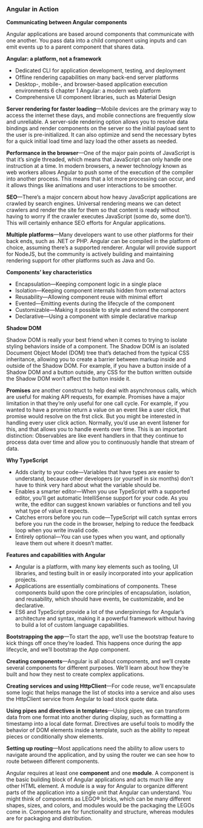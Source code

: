 ### Angular in Action

**Communicating between Angular components**

Angular applications are based around components that communicate with one another. You pass data into a child component using inputs and can emit events up to a parent component that shares data.



**Angular: a platform, not a framework**

- Dedicated CLI for application development, testing, and deployment
- Ofﬂine rendering capabilities on many back-end server platforms
- Desktop-, mobile-, and browser-based application execution environments
6 chapter 1 Angular: a modern web platform
- Comprehensive UI component libraries, such as Material Design



**Server rendering for faster loading**—Mobile devices are the primary way to access the internet these days, and mobile connections are frequently slow and unreliable. A server-side rendering option allows you to resolve data bindings and render components on the server so the initial payload sent to the user is pre-initialized. It can also optimize and send the necessary bytes for a quick initial load time and lazy load the other assets as needed.



**Performance in the browser**—One of the major pain points of JavaScript is that it’s single threaded, which means that JavaScript can only handle one instruction at a time. In modern browsers, a newer technology known as web workers allows Angular to push some of the execution of the compiler into another process. This means that a lot more processing can occur, and it allows things like animations and user interactions to be smoother.



**SEO**—There’s a major concern about how heavy JavaScript applications are crawled by search engines. Universal rendering means we can detect crawlers and render the site for them so that content is ready without having to worry if the crawler executes JavaScript (some do, some don’t). This will certainly enhance SEO efforts for Angular applications.



**Multiple platforms**—Many developers want to use other platforms for their back ends, such as .NET or PHP. Angular can be compiled in the platform of choice, assuming there’s a supported renderer. Angular will provide support for NodeJS, but the community is actively building and maintaining rendering support for other platforms such as Java and Go.



**Components’ key characteristics**

- Encapsulation—Keeping component logic in a single place
- Isolation—Keeping component internals hidden from external actors
- Reusability—Allowing component reuse with minimal effort
- Evented—Emitting events during the lifecycle of the component
- Customizable—Making it possible to style and extend the component
- Declarative—Using a component with simple declarative markup 



**Shadow DOM**

Shadow DOM is really your best friend when it comes to trying to isolate styling behaviors inside of a component. The Shadow DOM is an isolated Document Object Model (DOM) tree that’s detached from the typical CSS inheritance, allowing you to create a barrier between markup inside and outside of the Shadow DOM. For example, if you have a button inside of a Shadow DOM and a button outside, any CSS for the button written outside the Shadow DOM won’t affect the button inside it.  



**Promises** are another construct to help deal with asynchronous calls, which are useful for making API requests, for example. Promises have a major limitation in that they’re only useful for one call cycle. For example, if you wanted to have a promise return a value on an event like a user click, that promise would resolve on the frst click. But you might be interested in handling every user click action. Normally, you’d use an event listener for this, and that allows you to handle events over time. This is an important distinction: Observables are like event handlers in that they continue to process data over time and allow you to continuously handle that stream of data. 



**Why TypeScript**
- Adds clarity to your code—Variables that have types are easier to understand, because other developers (or yourself in six months) don’t have to think very hard about what the variable should be.
- Enables a smarter editor—When you use TypeScript with a supported editor, you’ll get automatic IntelliSense support for your code. As you write, the editor can suggest known variables or functions and tell you what type of value it expects.
- Catches errors before you run code—TypeScript will catch syntax errors before you run the code in the browser, helping to reduce the feedback loop when you write invalid code.
- Entirely optional—You can use types when you want, and optionally leave them out where it doesn’t matter. 



**Features and capabilities with Angular** 

- Angular is a platform, with many key elements such as tooling, UI libraries, and
testing built in or easily incorporated into your application projects.
- Applications are essentially combinations of components. These components
build upon the core principles of encapsulation, isolation, and reusability, which
should have events, be customizable, and be declarative.
- ES6 and TypeScript provide a lot of the underpinnings for Angular’s architecture
and syntax, making it a powerful framework without having to build a lot of custom language capabilities. 



**Bootstrapping the app**—To start the app, we’ll use the bootstrap feature to kick things off once they’re loaded. This happens once during the app lifecycle, and
we’ll bootstrap the App component.

**Creating components**—Angular is all about components, and we’ll create several components for different purposes. We’ll learn about how they’re built and how they nest to create complex applications.

**Creating services and using HttpClient**—For code reuse, we’ll encapsulate some logic that helps manage the list of stocks into a service and also uses the HttpClient service from Angular to load stock quote data.

**Using pipes and directives in templates**—Using pipes, we can transform data from one format into another during display, such as formatting a timestamp into a local date format. Directives are useful tools to modify the behavior of DOM elements inside a template, such as the ability to repeat pieces or conditionally show elements.

**Setting up routing**—Most applications need the ability to allow users to navigate around the application, and by using the router we can see how to route between different components. 



Angular requires at least one **component** and one **module**. A component is the basic building block of Angular applications and acts much like any other HTML element. A module is a way for Angular to organize different parts of the application into a single unit that Angular can understand. You might think of components as LEGO® bricks, which can be many different shapes, sizes, and colors, and modules would be the packaging the LEGOs come in. Components are for functionality and structure, whereas modules are for packaging and distribution. 









